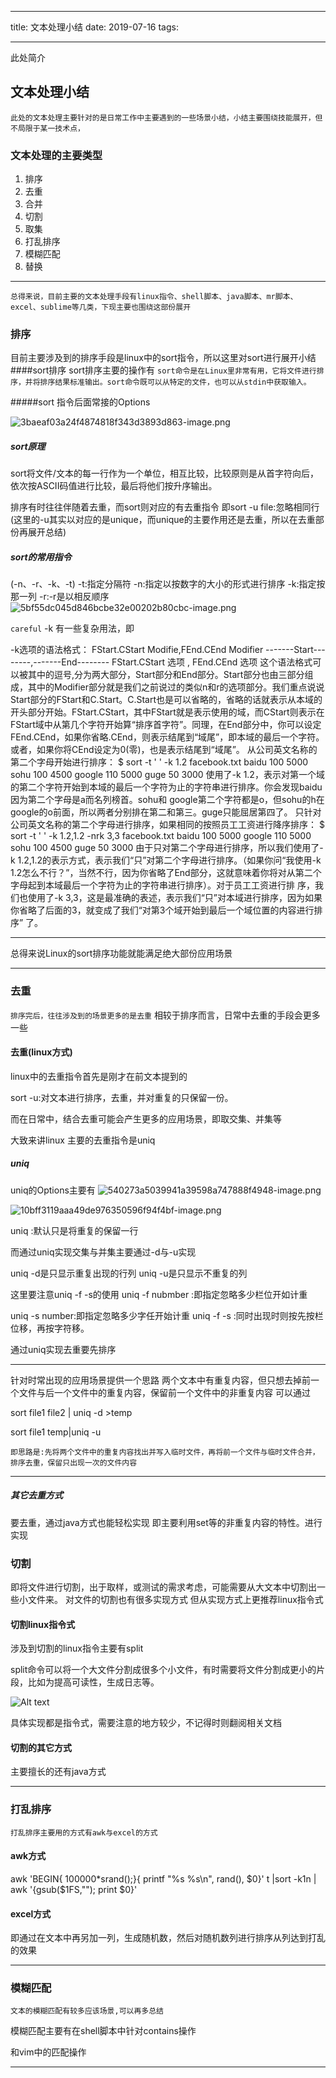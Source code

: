 
---

title: 文本处理小结
date: 2019-07-16
tags:

---
此处简介

<!--more-->

## 文本处理小结
`此处的文本处理主要针对的是日常工作中主要遇到的一些场景小结，小结主要围绕技能展开，但不局限于某一技术点，`

### 文本处理的主要类型
1. 排序
2. 去重
3. 合并
4. 切割
4. 取集
5. 打乱排序
6. 模糊匹配
7. 替换


---

```
总得来说，目前主要的文本处理手段有linux指令、shell脚本、java脚本、mr脚本、excel、sublime等几类，下现主要也围绕这部份展开
```
### 排序
目前主要涉及到的排序手段是linux中的sort指令，所以这里对sort进行展开小结
####sort排序
sort排序主要的操作有
```sort命令是在Linux里非常有用，它将文件进行排序，并将排序结果标准输出。sort命令既可以从特定的文件，也可以从stdin中获取输入。```


#####sort 指令后面常接的Options

![3baeaf03a24f4874818f343d3893d863-image.png](//img.wqkenqing.ren/file/2017/7/3baeaf03a24f4874818f343d3893d863-image.png)




##### sort原理
sort将文件/文本的每一行作为一个单位，相互比较，比较原则是从首字符向后，依次按ASCII码值进行比较，最后将他们按升序输出。

排序有时往往伴随着去重，而sort则对应的有去重指令
即sort -u file:忽略相同行(这里的-u其实以对应的是unique，而unique的主要作用还是去重，所以在去重部份再展开总结)

##### sort的常用指令
(-n、-r、-k、-t)
-t:指定分隔符
-n:指定以按数字的大小的形式进行排序
-k:指定按那一列
-r:-r是以相反顺序
![5bf55dc045d846bcbe32e00202b80cbc-image.png](//img.wqkenqing.ren/file/2017/7/5bf55dc045d846bcbe32e00202b80cbc-image.png)


```careful```
-k 有一些复杂用法，即

-k选项的语法格式： FStart.CStart Modifie,FEnd.CEnd Modifier -------Start--------,-------End-------- FStart.CStart 选项 , FEnd.CEnd 选项 这个语法格式可以被其中的逗号,分为两大部分，Start部分和End部分。Start部分也由三部分组成，其中的Modifier部分就是我们之前说过的类似n和r的选项部分。我们重点说说Start部分的FStart和C.Start。C.Start也是可以省略的，省略的话就表示从本域的开头部分开始。FStart.CStart，其中FStart就是表示使用的域，而CStart则表示在FStart域中从第几个字符开始算“排序首字符”。同理，在End部分中，你可以设定FEnd.CEnd，如果你省略.CEnd，则表示结尾到“域尾”，即本域的最后一个字符。或者，如果你将CEnd设定为0(零)，也是表示结尾到“域尾”。 从公司英文名称的第二个字母开始进行排序： $ sort -t ' ' -k 1.2 facebook.txt baidu 100 5000 sohu 100 4500 google 110 5000 guge 50 3000 使用了-k 1.2，表示对第一个域的第二个字符开始到本域的最后一个字符为止的字符串进行排序。你会发现baidu因为第二个字母是a而名列榜首。sohu和 google第二个字符都是o，但sohu的h在google的o前面，所以两者分别排在第二和第三。guge只能屈居第四了。 只针对公司英文名称的第二个字母进行排序，如果相同的按照员工工资进行降序排序： $ sort -t ' ' -k 1.2,1.2 -nrk 3,3 facebook.txt baidu 100 5000 google 110 5000 sohu 100 4500 guge 50 3000 由于只对第二个字母进行排序，所以我们使用了-k 1.2,1.2的表示方式，表示我们“只”对第二个字母进行排序。（如果你问“我使用-k 1.2怎么不行？”，当然不行，因为你省略了End部分，这就意味着你将对从第二个字母起到本域最后一个字符为止的字符串进行排序）。对于员工工资进行排 序，我们也使用了-k 3,3，这是最准确的表述，表示我们“只”对本域进行排序，因为如果你省略了后面的3，就变成了我们“对第3个域开始到最后一个域位置的内容进行排序” 了。

---
总得来说Linux的sort排序功能就能满足绝大部份应用场景

---

### 去重

```排序完后，往往涉及到的场景更多的是去重```
相较于排序而言，日常中去重的手段会更多一些

#### 去重(linux方式)

linux中的去重指令首先是刚才在前文本提到的

sort -u:对文本进行排序，去重，并对重复的只保留一份。

而在日常中，结合去重可能会产生更多的应用场景，即取交集、并集等

大致来讲linux 主要的去重指令是uniq

##### uniq

uniq的Options主要有
![540273a5039941a39598a747888f4948-image.png](//img.wqkenqing.ren/file/2017/7/540273a5039941a39598a747888f4948-image.png)

![10bff3119aaa49de976350596f94f4bf-image.png](//img.wqkenqing.ren/file/2017/7/10bff3119aaa49de976350596f94f4bf-image.png)



uniq :默认只是将重复的保留一行

而通过uniq实现交集与并集主要通过-d与-u实现

uniq -d是只显示重复出现的行列
uniq -u是只显示不重复的列

这里要注意uniq -f -s的使用
uniq -f nubmber :即指定忽略多少栏位开如计重

uniq -s number:即指定忽略多少字任开始计重
 uniq -f -s :同时出现时则按先按栏位移，再按字符移。

通过uniq实现去重要先排序

---
针对时常出现的应用场景提供一个思路
两个文本中有重复内容，但只想去掉前一个文件与后一个文件中的重复内容，保留前一个文件中的非重复内容
可以通过

sort file1 file2 | uniq  -d >temp

sort file1 temp|uniq -u

```即思路是:先将两个文件中的重复内容找出并写入临时文件，再将前一个文件与临时文件合并，排序去重，保留只出现一次的文件内容```


---
##### 其它去重方式

要去重，通过java方式也能轻松实现
即主要利用set等的非重复内容的特性。进行实现


### 切割

即将文件进行切割，出于取样，或测试的需求考虑，可能需要从大文本中切割出一些小文件来。
对文件的切割也有很多实现方式
但从实现方式上更推荐linux指令式

#### 切割linux指令式

涉及到切割的linux指令主要有split

split命令可以将一个大文件分割成很多个小文件，有时需要将文件分割成更小的片段，比如为提高可读性，生成日志等。

![Alt text](./1493197221096.png)

具体实现都是指令式，需要注意的地方较少，不记得时则翻阅相关文档

#### 切割的其它方式

主要擅长的还有java方式

---

### 打乱排序

```
打乱排序主要用的方式有awk与excel的方式
```


#### awk方式


awk 'BEGIN{ 100000*srand();}{ printf "%s %s\n", rand(), $0}'  t |sort -k1n | awk '{gsub($1FS,""); print $0}'

#### excel方式

即通过在文本中再另加一列，生成随机数，然后对随机数列进行排序从列达到打乱的效果


---


### 模糊匹配

```文本的模糊匹配有较多应该场景,可以再多总结```

模糊匹配主要有在shell脚本中针对contains操作

和vim中的匹配操作

---